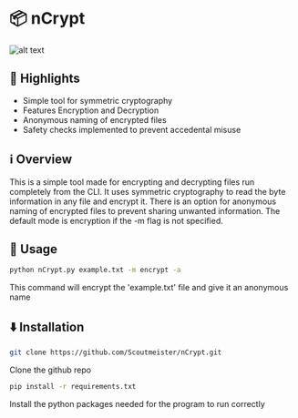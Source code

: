# 📦 nCrypt

![alt text](https://upload.wikimedia.org/wikipedia/commons/thumb/a/a5/Wola_Gu%C5%82owska-trumna.jpg/220px-Wola_Gu%C5%82owska-trumna.jpg)


## 🌟 Highlights

- Simple tool for symmetric cryptography
- Features Encryption and Decryption
- Anonymous naming of encrypted files
- Safety checks implemented to prevent accedental misuse


## ℹ️ Overview

This is a simple tool made for encrypting and decrypting files run completely from the CLI. It uses symmetric cryptography to read the byte information in any file and encrypt it. There is an option for anonymous naming of encrypted files to prevent sharing unwanted information. The default mode is encryption if the -m flag is not specified.

## 🚀 Usage

```bash
python nCrypt.py example.txt -m encrypt -a
```
This command will encrypt the 'example.txt' file and give it an anonymous name


## ⬇️ Installation

```bash
git clone https://github.com/Scoutmeister/nCrypt.git
```
Clone the github repo
```bash
pip install -r requirements.txt
```
Install the python packages needed for the program to run correctly
